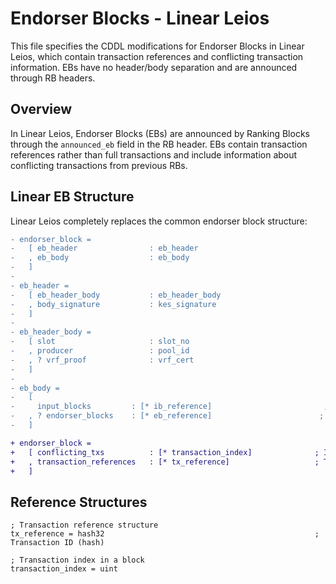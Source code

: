 # Endorser Blocks - Linear Leios

This file specifies the CDDL modifications for Endorser Blocks in Linear Leios, which contain transaction references and conflicting transaction information. EBs have no header/body separation and are announced through RB headers.

## Overview

In Linear Leios, Endorser Blocks (EBs) are announced by Ranking Blocks through the `announced_eb` field in the RB header. EBs contain transaction references rather than full transactions and include information about conflicting transactions from previous RBs.

## Linear EB Structure

Linear Leios completely replaces the common endorser block structure:

```diff
- endorser_block =
-   [ eb_header                : eb_header
-   , eb_body                  : eb_body
-   ]
-
- eb_header =
-   [ eb_header_body           : eb_header_body
-   , body_signature           : kes_signature
-   ]
-
- eb_header_body =
-   [ slot                     : slot_no
-   , producer                 : pool_id
-   , ? vrf_proof              : vrf_cert
-   ]
-
- eb_body =
-   [ 
-     input_blocks         : [* ib_reference]                         ; References to input blocks
-   , ? endorser_blocks    : [* eb_reference]                        ; References to earlier endorser blocks (Full Leios)
-   ]

+ endorser_block =
+   [ conflicting_txs          : [* transaction_index]              ; Indices of conflicting txs in previous RBs
+   , transaction_references   : [* tx_reference]                   ; Transaction references
+   ]
```

## Reference Structures

```cddl
; Transaction reference structure  
tx_reference = hash32                                               ; Transaction ID (hash)

; Transaction index in a block
transaction_index = uint
```
